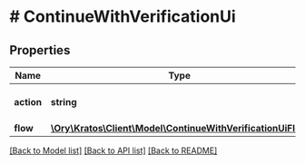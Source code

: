 # # ContinueWithVerificationUi

## Properties

Name | Type | Description | Notes
------------ | ------------- | ------------- | -------------
**action** | **string** | Action will always be &#x60;show_verification_ui&#x60; show_verification_ui ContinueWithActionShowVerificationUIString |
**flow** | [**\Ory\Kratos\Client\Model\ContinueWithVerificationUiFlow**](ContinueWithVerificationUiFlow.md) |  |

[[Back to Model list]](../../README.md#models) [[Back to API list]](../../README.md#endpoints) [[Back to README]](../../README.md)

